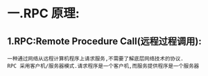 # 一.RPC 原理:
## 1.RPC:Remote Procedure Call(远程过程调用):
    一种通过网络从远程计算机程序上请求服务,不需要了解底层网络技术的协议.
	RPC 采用客户机/服务器模式.请求程序是一个客户机,而服务提供程序是一个服务器
